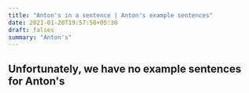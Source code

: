 ```yaml
---
title: "Anton's in a sentence | Anton's example sentences"
date: 2021-01-20T19:57:50+05:30
draft: falses
summary: "Anton's"
---
```

## Unfortunately, we have no example sentences for Anton's                 
